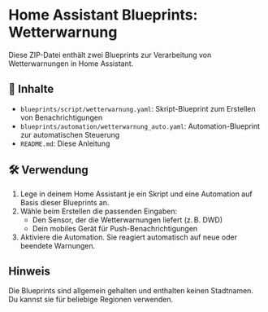 # Home Assistant Blueprints: Wetterwarnung

Diese ZIP-Datei enthält zwei Blueprints zur Verarbeitung von Wetterwarnungen in Home Assistant.

## 📁 Inhalte

- `blueprints/script/wetterwarnung.yaml`: Skript-Blueprint zum Erstellen von Benachrichtigungen
- `blueprints/automation/wetterwarnung_auto.yaml`: Automation-Blueprint zur automatischen Steuerung
- `README.md`: Diese Anleitung

## 🛠️ Verwendung

1. Lege in deinem Home Assistant je ein Skript und eine Automation auf Basis dieser Blueprints an.
2. Wähle beim Erstellen die passenden Eingaben:
   - Den Sensor, der die Wetterwarnungen liefert (z. B. DWD)
   - Dein mobiles Gerät für Push-Benachrichtigungen
3. Aktiviere die Automation. Sie reagiert automatisch auf neue oder beendete Warnungen.

## Hinweis

Die Blueprints sind allgemein gehalten und enthalten keinen Stadtnamen. Du kannst sie für beliebige Regionen verwenden.
